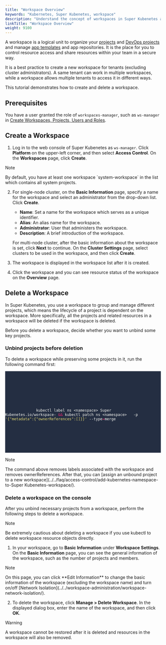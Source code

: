 ```yaml
---
title: "Workspace Overview"
keywords: "Kubernetes, Super Kubenetes, workspace"
description: "Understand the concept of workspaces in Super Kubenetes and learn how to create and delete a workspace."
linkTitle: "Workspace Overview"
weight: 9100
---
```


A workspace is a logical unit to organize your [projects](../../project-administration/) and [DevOps projects](../../devops-user-guide/) and manage [app templates](../upload-helm-based-application/) and app repositories. It is the place for you to control resource access and share resources within your team in a secure way.

It is a best practice to create a new workspace for tenants (excluding cluster administrators). A same tenant can work in multiple workspaces, while a workspace allows multiple tenants to access it in different ways.

This tutorial demonstrates how to create and delete a workspace.

## Prerequisites

You have a user granted the role of `workspaces-manager`, such as `ws-manager` in [Create Workspaces, Projects, Users and Roles](../../quick-start/create-workspace-and-project/).

## Create a Workspace

1. Log in to the web console of Super Kubenetes as `ws-manager`. Click **Platform** on the upper-left corner, and then select **Access Control**. On the **Workspaces** page, click **Create**.

  <div className="notices note">
    <p>Note</p>
    <div>
      By default, you have at least one workspace `system-workspace` in the list which contains all system projects.
    </div>
  </div>

2. For single-node cluster, on the **Basic Information** page, specify a name for the workspace and select an administrator from the drop-down list. Click **Create**.

   - **Name**: Set a name for the workspace which serves as a unique identifier.
   - **Alias**: An alias name for the workspace.
   - **Administrator**: User that administers the workspace.
   - **Description**: A brief introduction of the workspace.

   For multi-node cluster, after the basic information about the workspace is set, click **Next** to continue. On the **Cluster Settings** page, select clusters to be used in the workspace, and then click **Create**.

3. The workspace is displayed in the workspace list after it is created.

4. Click the workspace and you can see resource status of the workspace on the **Overview** page.

## Delete a Workspace

In Super Kubenetes, you use a workspace to group and manage different projects, which means the lifecycle of a project is dependent on the workspace. More specifically, all the projects and related resources in a workspace will be deleted if the workspace is deleted.

Before you delete a workspace, decide whether you want to unbind some key projects.

### Unbind projects before deletion

To delete a workspace while preserving some projects in it, run the following command first:

<article className="highlight">
  <pre style="color: rgb(248, 248, 242); background: rgb(36, 46, 66); tab-size: 4;">
      <div className="copy-code-button" title="Copy Code"></div>
      <div className="code-over-div">
        <code>
            <p>
              kubectl label ns &lt;namespace&gt; Super Kubenetes.io/workspace- <span style="color:#f92672">&amp;&amp;</span> kubectl patch ns &lt;namespace&gt;   -p <span style="color:#e6db74">'{"metadata":{"ownerReferences":[]}}'</span> --type<span style="color:#f92672">=</span>merge
            </p>
        </code>
      </div>
  </pre>
</article>

<div className="notices note">
  <p>Note</p>
  <div>
    The command above removes labels associated with the workspace and removes ownerReferences. After that, you can [assign an unbound project to a new workspace](../../faq/access-control/add-kubernetes-namespace-to-Super Kubenetes-workspace/).
  </div>
</div> 

### Delete a workspace on the console

After you unbind necessary projects from a workspace, perform the following steps to delete a workspace.

<div className="notices note">
  <p>Note</p>
  <div>
    Be extremely cautious about deleting a workspace if you use kubectl to delete workspace resource objects directly.
  </div>
</div> 

1. In your workspace, go to **Basic Information** under **Workspace Settings**. On the **Basic Information** page, you can see the general information of the workspace, such as the number of projects and members.

  <div className="notices note">
    <p>Note</p>
    <div>
      On this page, you can click **Edit Information** to change the basic information of the workspace (excluding the workspace name) and turn on/off [Network Isolation](../../workspace-administration/workspace-network-isolation/).
    </div>
  </div>

2. To delete the workspace, click **Manage > Delete Workspace**. In the displayed dialog box, enter the name of the workspace, and then click **OK**.

  <div className="notices warning">
    <p>Warning</p>
    <div>
      A workspace cannot be restored after it is deleted and resources in the workspace will also be removed.
    </div>
  </div>


